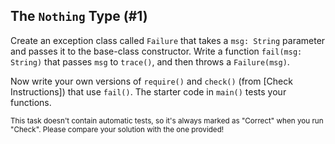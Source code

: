 ## The `Nothing` Type (#1)

Create an exception class called `Failure` that takes a `msg: String` parameter
and passes it to the base-class constructor. Write a function `fail(msg:
String)` that passes `msg` to `trace()`, and then throws a `Failure(msg)`.

Now write your own versions of `require()` and `check()` (from [Check
Instructions]) that use `fail()`. The starter code in
`main()` tests your functions.

<sub> This task doesn't contain automatic tests,
so it's always marked as "Correct" when you run "Check".
Please compare your solution with the one provided! </sub>
